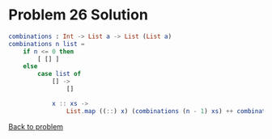 # Problem 26 Solution

```elm
combinations : Int -> List a -> List (List a)
combinations n list =
    if n <= 0 then
        [ [] ]
    else
        case list of
            [] ->
                []

            x :: xs ->
                List.map ((::) x) (combinations (n - 1) xs) ++ combinations n xs
```

[Back to problem](../p/p26.md)